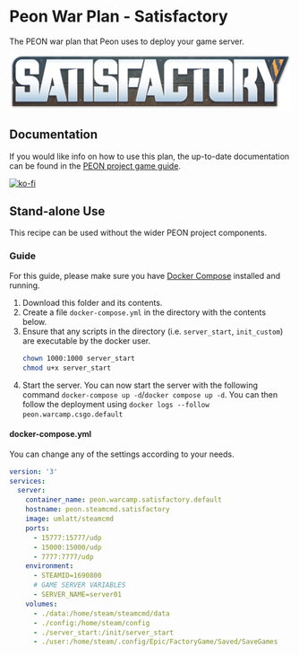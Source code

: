 # Peon War Plan - Satisfactory

The PEON war plan that Peon uses to deploy your game server.

![Satisfactory](./logo.png)

## Documentation

If you would like info on how to use this plan, the up-to-date documentation can be found in the [PEON project game guide](http://docs.warcamp.org/guides/games/satisfactory/).

[![ko-fi](https://ko-fi.com/img/githubbutton_sm.svg)](https://ko-fi.com/K3K567ILJ)

## Stand-alone Use

This recipe can be used without the wider PEON project components.

### Guide

For this guide, please make sure you have [Docker Compose](https://docs.docker.com.zh.xy2401.com/v17.12/compose/install/) installed and running.

1. Download this folder and its contents.
2. Create a file `docker-compose.yml` in the directory with the contents below.
3. Ensure that any scripts in the directory (i.e. `server_start`, `init_custom`) are executable by the docker user.
    ```bash
    chown 1000:1000 server_start
    chmod u+x server_start
    ```
4. Start the server. You can now start the server with the following command `docker-compose up -d`/`docker compose up -d`. You can then follow the deployment using `docker logs --follow peon.warcamp.csgo.default`

#### docker-compose.yml

You can change any of the settings according to your needs.

```yml
version: '3'
services:
  server:
    container_name: peon.warcamp.satisfactory.default
    hostname: peon.steamcmd.satisfactory
    image: umlatt/steamcmd
    ports:
      - 15777:15777/udp
      - 15000:15000/udp
      - 7777:7777/udp
    environment:
      - STEAMID=1690800
      # GAME SERVER VARIABLES
      - SERVER_NAME=server01
    volumes:
      - ./data:/home/steam/steamcmd/data
      - ./config:/home/steam/config
      - ./server_start:/init/server_start
      - ./user:/home/steam/.config/Epic/FactoryGame/Saved/SaveGames
```

